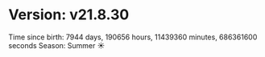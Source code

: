 # Version: v21.8.30
Time since birth: 7944 days, 190656 hours, 11439360 minutes, 686361600 seconds
Season: Summer ☀️
